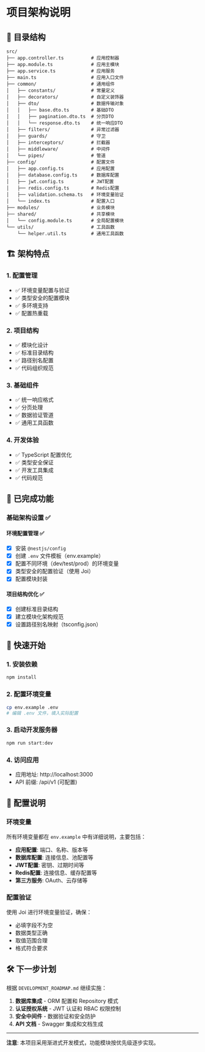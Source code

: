 # 项目架构说明

## 📁 目录结构

```
src/
├── app.controller.ts          # 应用控制器
├── app.module.ts              # 应用主模块
├── app.service.ts             # 应用服务
├── main.ts                    # 应用入口文件
├── common/                    # 通用组件
│   ├── constants/             # 常量定义
│   ├── decorators/            # 自定义装饰器
│   ├── dto/                   # 数据传输对象
│   │   ├── base.dto.ts        # 基础DTO
│   │   ├── pagination.dto.ts  # 分页DTO
│   │   └── response.dto.ts    # 统一响应DTO
│   ├── filters/               # 异常过滤器
│   ├── guards/                # 守卫
│   ├── interceptors/          # 拦截器
│   ├── middleware/            # 中间件
│   └── pipes/                 # 管道
├── config/                    # 配置文件
│   ├── app.config.ts          # 应用配置
│   ├── database.config.ts     # 数据库配置
│   ├── jwt.config.ts          # JWT配置
│   ├── redis.config.ts        # Redis配置
│   ├── validation.schema.ts   # 环境变量验证
│   └── index.ts               # 配置入口
├── modules/                   # 业务模块
├── shared/                    # 共享模块
│   └── config.module.ts       # 全局配置模块
└── utils/                     # 工具函数
    └── helper.util.ts         # 通用工具函数
```

## 🏗️ 架构特点

### 1. 配置管理
- ✅ 环境变量配置与验证
- ✅ 类型安全的配置模块
- ✅ 多环境支持
- ✅ 配置热重载

### 2. 项目结构
- ✅ 模块化设计
- ✅ 标准目录结构
- ✅ 路径别名配置
- ✅ 代码组织规范

### 3. 基础组件
- ✅ 统一响应格式
- ✅ 分页处理
- ✅ 数据验证管道
- ✅ 通用工具函数

### 4. 开发体验
- ✅ TypeScript 配置优化
- ✅ 类型安全保证
- ✅ 开发工具集成
- ✅ 代码规范

## 🎯 已完成功能

### 基础架构设置 ✅

#### 环境配置管理 ✅
- [x] 安装 `@nestjs/config`
- [x] 创建 `.env` 文件模板（env.example）
- [x] 配置不同环境（dev/test/prod）的环境变量
- [x] 类型安全的配置验证（使用 Joi）
- [x] 配置模块封装

#### 项目结构优化 ✅
- [x] 创建标准目录结构
- [x] 建立模块化架构规范
- [x] 设置路径别名映射（tsconfig.json）

## 🚀 快速开始

### 1. 安装依赖
```bash
npm install
```

### 2. 配置环境变量
```bash
cp env.example .env
# 编辑 .env 文件，填入实际配置
```

### 3. 启动开发服务器
```bash
npm run start:dev
```

### 4. 访问应用
- 应用地址: http://localhost:3000
- API 前缀: /api/v1 (可配置)

## 📝 配置说明

### 环境变量
所有环境变量都在 `env.example` 中有详细说明，主要包括：

- **应用配置**: 端口、名称、版本等
- **数据库配置**: 连接信息、池配置等
- **JWT配置**: 密钥、过期时间等
- **Redis配置**: 连接信息、缓存配置等
- **第三方服务**: OAuth、云存储等

### 配置验证
使用 Joi 进行环境变量验证，确保：
- 必填字段不为空
- 数据类型正确
- 取值范围合理
- 格式符合要求

## 🛠️ 下一步计划

根据 `DEVELOPMENT_ROADMAP.md` 继续实施：

1. **数据库集成** - ORM 配置和 Repository 模式
2. **认证授权系统** - JWT 认证和 RBAC 权限控制  
3. **安全中间件** - 数据验证和安全防护
4. **API 文档** - Swagger 集成和文档生成

---

**注意**: 本项目采用渐进式开发模式，功能模块按优先级逐步实现。 